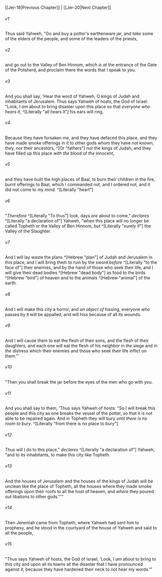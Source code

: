 ﻿---
aliases:
  - Jeremiah 19
---

[[Jer-18|Previous Chapter]] | [[Jer-20|Next Chapter]]

###### v1
Thus said Yahweh, "Go and buy a potter's earthenware jar, and _take_ some of the elders of the people, and some of the leaders of the priests,

###### v2
and go out to the Valley of Ben Hinnom, which _is at_ the entrance of the Gate of the Potsherd, and proclaim there the words that I speak to you.

###### v3
And you shall say, 'Hear the word of Yahweh, O kings of Judah and inhabitants of Jerusalem. Thus says Yahweh of hosts, the God of Israel: "Look, I _am_ about to bring disaster upon this place so that _everyone who hears it_, ^[Literally "all hears it"] his ears will ring.

###### v4
Because they have forsaken me, and they have defaced this place, and they have made smoke offerings in it to other gods whom they have not known, they, nor their ancestors, ^[Or "fathers"] nor the kings of Judah, and they have filled up this place _with the_ blood of _the_ innocent,

###### v5
and they have built the high places of Baal, to burn their children in the fire, burnt offerings to Baal, which I commanded not, and I ordered not, and it did not come to my _mind_. ^[Literally "heart"]

###### v6
"_Therefore_ ^[Literally "To thus"] look, days _are_ about to come," _declares_ ^[Literally "a declaration of"] Yahweh, "when this place will no longer be called Topheth or the Valley of Ben Hinnom, _but_ ^[Literally "surely if"] the Valley of the Slaughter.

###### v7
And I will lay waste the plans ^[Hebrew "plan"] of Judah and Jerusalem in this place, and I will bring them to ruin by the sword _before_ ^[Literally "to the face of"] their enemies, and by the hand of those who seek their life, and I will give their dead bodies ^[Hebrew "dead body"] as food to the birds ^[Hebrew "bird"] of heaven and to the animals ^[Hebrew "animal"] of the earth.

###### v8
And I will make this city a horror, and _an object of_ hissing, everyone _who_ passes by it will be appalled, and will hiss because of all its wounds.

###### v9
And I will cause them to eat the flesh of their sons, and the flesh of their daughters, and each one will eat the flesh of his neighbor in _the_ siege and in _the_ distress which their enemies and those who seek their life inflict on them."'

###### v10
"Then you shall break the jar before the eyes of the men who go with you.

###### v11
And you shall say to them, 'Thus says Yahweh of hosts: "So I will break this people and this city as one breaks the vessel of the potter, _so_ that it is not able to be repaired again. And in Topheth they will bury _until there is no room to bury_. ^[Literally "from there is no place to bury"]

###### v12
Thus will I do to this place," _declares_ ^[Literally "a declaration of"] Yahweh, "and to its inhabitants, to make this city like Topheth.

###### v13
And the houses of Jerusalem and the houses of the kings of Judah will be unclean like the place of Topheth, all the houses where they made smoke offerings upon their roofs to all the host of heaven, and _where_ they poured out libations to other gods."'"

###### v14
Then Jeremiah came from Topheth, where Yahweh had sent him to prophesy, and he stood in the courtyard of the house of Yahweh and said to all the people,

###### v15
"Thus says Yahweh of hosts, the God of Israel, 'Look, I _am_ about to bring to this city and upon all its towns all the disaster that I have pronounced against it, because they have hardened their neck to not hear my words.'"